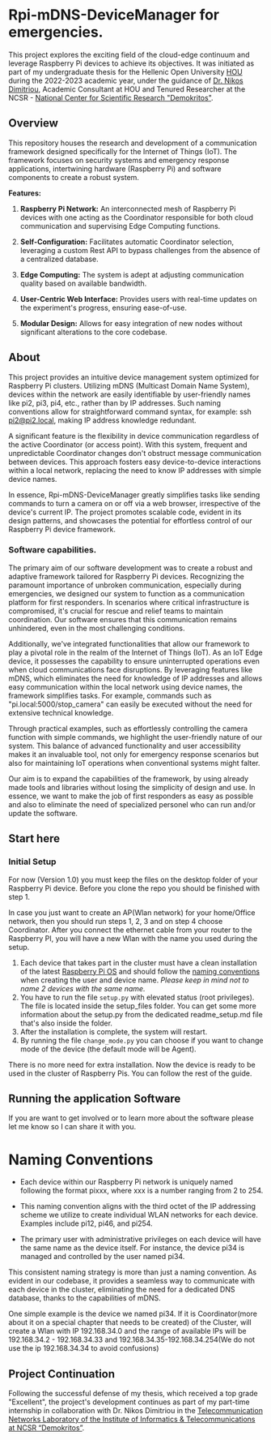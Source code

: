 # Rpi-mDNS-DeviceManager for emergencies.

This project explores the exciting field of the cloud-edge continuum and leverage Raspberry Pi devices to achieve its objectives. 
It was initiated as part of my undergraduate thesis for the Hellenic Open University [HOU](https://www.eap.gr/en/) during the 2022-2023 academic year, 
under the guidance of [Dr. Nikos Dimitriou](https://www.iit.demokritos.gr/people/nikolaos-dimitriou/), 
Academic Consultant at HOU and Tenured Researcher at the NCSR - [National Center for Scientific Research "Demokritos"](https://www.demokritos.gr/). 

## Overview
This repository houses the research and development of a communication framework designed specifically for the Internet of Things (IoT). The framework focuses on security systems and emergency response applications, intertwining hardware (Raspberry Pi) and software components to create a robust system.

**Features:**

1. **Raspberry Pi Network:** An interconnected mesh of Raspberry Pi devices with one acting as the Coordinator responsible for both cloud communication and supervising Edge Computing functions.

2. **Self-Configuration:** Facilitates automatic Coordinator selection, leveraging a custom Rest API to bypass challenges from the absence of a centralized database.

3. **Edge Computing:** The system is adept at adjusting communication quality based on available bandwidth.

4. **User-Centric Web Interface:** Provides users with real-time updates on the experiment's progress, ensuring ease-of-use.

5. **Modular Design:** Allows for easy integration of new nodes without significant alterations to the core codebase.

## About

This project provides an intuitive device management system optimized for Raspberry Pi clusters. 
Utilizing mDNS (Multicast Domain Name System), devices within the network are easily identifiable by user-friendly names like pi2, pi3, pi4, etc.,
rather than by IP addresses. 
Such naming conventions allow for straightforward command syntax, for example: ssh pi2@pi2.local, making IP address knowledge redundant.

A significant feature is the flexibility in device communication regardless of the active Coordinator (or access point). 
With this system, frequent and unpredictable Coordinator changes don't obstruct message communication between devices. 
This approach fosters easy device-to-device interactions within a local network, replacing the need to know IP addresses 
with simple device names.

In essence, Rpi-mDNS-DeviceManager greatly simplifies tasks like sending commands to turn a camera on or off via a web browser, 
irrespective of the device's current IP. 
The project promotes scalable code, evident in its design patterns, and showcases the potential for effortless control of 
our Raspberry Pi device framework.

### Software capabilities.
The primary aim of our software development was to create a robust and adaptive framework tailored for Raspberry Pi devices. 
Recognizing the paramount importance of unbroken communication, especially during emergencies, we designed our system 
to function as a communication platform for first responders. 
In scenarios where critical infrastructure is compromised, it's crucial for rescue and relief teams to maintain coordination. 
Our software ensures that this communication remains unhindered, even in the most challenging conditions.

Additionally, we've integrated functionalities that allow our framework to play a pivotal role in the realm of the 
Internet of Things (IoT). As an IoT Edge device, it possesses the capability to ensure uninterrupted operations even 
when cloud communications face disruptions. By leveraging features like mDNS, which eliminates the need for 
knowledge of IP addresses and allows easy communication within the local network using device names, 
the framework simplifies tasks. For example, commands such as "pi.local:5000/stop_camera" can easily be 
executed without the need for extensive technical knowledge.

Through practical examples, such as effortlessly controlling the camera function with simple commands, 
we highlight the user-friendly nature of our system. This balance of advanced functionality 
and user accessibility makes it an invaluable tool, not only for emergency response scenarios but also for maintaining 
IoT operations when conventional systems might falter.

Our aim is to expand the capabilities of the framework, by using already made tools and libraries 
without losing the simplicity of design and use. 
In essence, we want to make the job of first responders as easy as possible and also to eliminate the need of specialized 
personel who can run and/or update the software. 


## Start here

### Initial Setup
For now (Version 1.0) you must keep the files on the desktop folder of your Raspberry Pi device. 
Before you clone the repo you should be finished with step 1.

 In case you just want to create an AP(Wlan network) for your home/Office network, then you should run steps 1, 2, 3 and on step 4 choose Coordinator. 
 After you connect the ethernet cable from your router to the Raspberry PI, you will have a new Wlan with the name you used during the setup.

1. Each device that takes part in the cluster must have a clean installation of the latest [Raspberry Pi OS](https://www.raspberrypi.com/software/) 
and should follow the [naming conventions](naming-conventios) when creating the user and device name. *Please keep in mind not to name 2 devices with the same name.* 
2. You have to run the file `setup.py` with elevated status (root privileges). The file is located inside the setup_files folder. 
You can get some more information about the setup.py from the dedicated readme_setup.md file that's also inside the folder.
3. After the installation is complete, the system will restart. 
4. By running the file `change_mode.py` you can choose if you want to change mode of the device (the default mode will be Agent). 

There is no more need for extra installation. Now the device is ready to be used in the cluster of Raspberry Pis. 
You can follow the rest of the guide.

## Running the application Software

If you are want to get involved or to learn more about the software please let me know so I can share it with you.

# Naming Conventions
- Each device within our Raspberry Pi network is uniquely named following the format pixxx, where xxx is a number ranging from 2 to 254. 
- This naming convention aligns with the 
third octet of the IP addressing scheme we utilize to create individual WLAN networks for each device. 
Examples include pi12, pi46, and pi254.

- The primary user with administrative privileges on each device will have the same name as the device itself. 
For instance, the device pi34 is managed and controlled by the user named pi34.

This consistent naming strategy is more than just a naming convention. 
As evident in our codebase, it provides a seamless way to communicate with each device in the cluster, 
eliminating the need for a dedicated DNS database, thanks to the capabilities of mDNS.

One simple example is the device we named pi34. If it is Coordinator(more about it on a special chapter that needs to be created) of the Cluster, 
will create a Wlan with IP 192.168.34.0 and the range of available IPs will be 192.168.34.2 - 192.168.34.33 
and 192.168.34.35-192.168.34.254(We do not use the ip 192.168.34.34 to avoid confusions)

## Project Continuation 

Following the successful defense of my thesis, which received a top grade "Excellent", 
the project's development continues as part of my part-time internship in collaboration with 
Dr. Nikos Dimitriou in the [Telecommunication Networks Laboratory of the Institute of Informatics & Telecommunications at NCSR “Demokritos”](https://www.iit.demokritos.gr/about-the-institute/).
